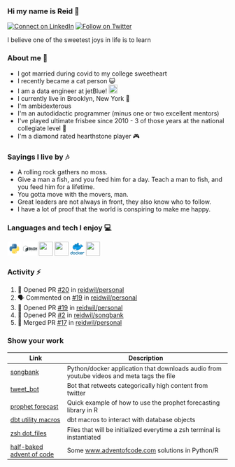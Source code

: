 ### Hi my name is Reid 👋

[![Connect on LinkedIn](https://img.shields.io/badge/--linkedin?label=LinkedIn&logo=LinkedIn&style=social)](https://www.linkedin.com/in/reidwil) [![Follow on Twitter](https://img.shields.io/badge/--twitter?label=Twitter&logo=Twitter&style=social)](https://twitter.com/slimebwoy)

I believe one of the sweetest joys in life is to learn

### About me :receipt:
- I got married during covid to my college sweetheart
- I recently became a cat person 😺
- I am a data engineer at jetBlue! <img height="20" width="20" src="https://play-lh.googleusercontent.com/J-Al5eRdUvFSw4eeiNR6IC0R4WYVur3KA-eRmwT_8RRKCMBP7p96QFY0eXuzEQKveQ" />
- I currently live in Brooklyn, New York :city_sunset:
- I'm ambidexterous
- I'm an autodidactic programmer (minus one or two excellent mentors)
- I've played ultimate frisbee since 2010 - 3 of those years at the national collegiate level :flying_disc:
- I'm a diamond rated hearthstone player 🎮

### Sayings I live by 🎶
- A rolling rock gathers no moss.
- Give a man a fish, and you feed him for a day. Teach a man to fish, and you feed him for a lifetime.
- You gotta move with the movers, man.
- Great leaders are not always in front, they also know who to follow.
- I have a lot of proof that the world is conspiring to make me happy.

### Languages and tech I enjoy 💻

<img height="32" width="32" src="https://raw.githubusercontent.com/github/explore/80688e429a7d4ef2fca1e82350fe8e3517d3494d/topics/python/python.png" /> <img height="32" width="32" src="https://raw.githubusercontent.com/github/explore/80688e429a7d4ef2fca1e82350fe8e3517d3494d/topics/bash/bash.png" /> <img height="32" width="32" src="https://www.clipartmax.com/png/middle/163-1635688_learn-golang-in-your-own-sandbox-golang-gopher.png" /> <img height="32" width="32" src="https://symbols.getvecta.com/stencil_96/10_snowflake-icon.c633920292.svg" /> <img height="32" width="32" src="https://raw.githubusercontent.com/github/explore/80688e429a7d4ef2fca1e82350fe8e3517d3494d/topics/docker/docker.png" /> <img height="32" width="32" src="https://www.getdbt.com/ui/img/logos/dbt-logo.svg" />


### Activity ⚡

<!--START_SECTION:activity-->
1. 💪 Opened PR [#20](https://github.com/reidwil/personal/pull/20) in [reidwil/personal](https://github.com/reidwil/personal)
2. 🗣 Commented on [#19](https://github.com/reidwil/personal/issues/19) in [reidwil/personal](https://github.com/reidwil/personal)
3. 💪 Opened PR [#19](https://github.com/reidwil/personal/pull/19) in [reidwil/personal](https://github.com/reidwil/personal)
4. 💪 Opened PR [#2](https://github.com/reidwil/songbank/pull/2) in [reidwil/songbank](https://github.com/reidwil/songbank)
5. 🎉 Merged PR [#17](https://github.com/reidwil/personal/pull/17) in [reidwil/personal](https://github.com/reidwil/personal)
<!--END_SECTION:activity-->



### Show your work
|Link   	|Description   	|
|---	|---	|
|[songbank](https://github.com/reidwil/songbank) |Python/docker application that downloads audio from youtube videos and meta tags the file |
|[tweet_bot](https://github.com/reidwil/tweet_bot) |Bot that retweets categorically high content from twitter |
|[prophet forecast](https://github.com/reidwil/personal/tree/master/prophet)   	|Quick example of how to use the prophet forecasting library in R   	|
|[dbt utility macros](https://github.com/reidwil/personal/tree/master/dbt/macros/reid-macros)   	|dbt macros to interact with database objects   	|
|[zsh dot_files](https://github.com/reidwil/personal/tree/master/dot_files)  	|Files that will be initialized everytime a zsh terminal is instantiated   	|
|[half-baked advent of code](https://github.com/reidwil/adventofcode)   	|Some www.adventofcode.com solutions in Python/R   	|
